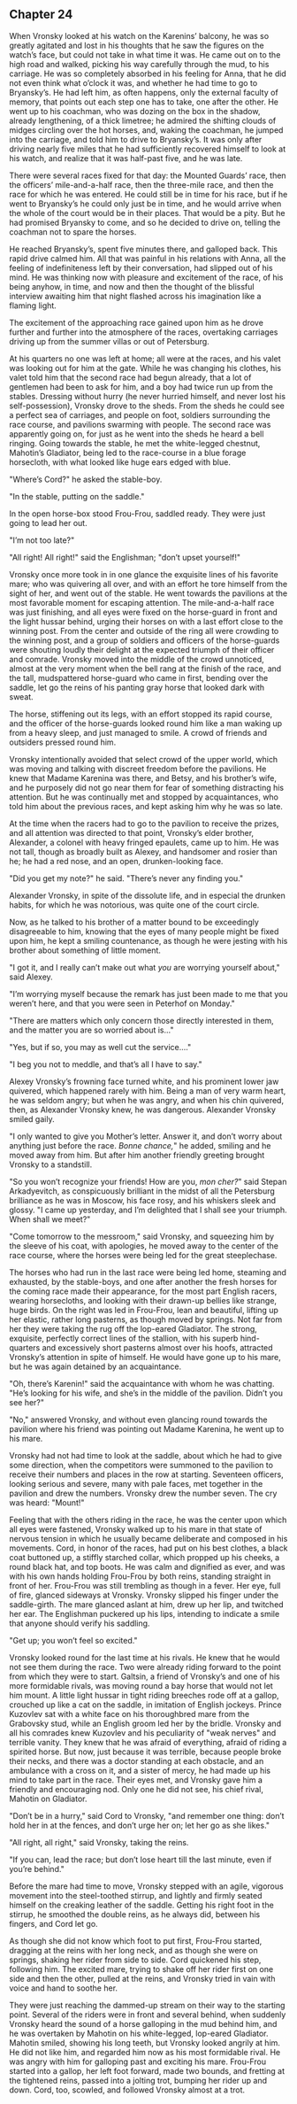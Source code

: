 ## Chapter 24


When Vronsky looked at his watch on the Karenins’ balcony, he was so
greatly agitated and lost in his thoughts that he saw the figures on the
watch’s face, but could not take in what time it was. He came out on to
the high road and walked, picking his way carefully through the mud, to
his carriage. He was so completely absorbed in his feeling for Anna,
that he did not even think what o’clock it was, and whether he had time
to go to Bryansky’s. He had left him, as often happens, only the
external faculty of memory, that points out each step one has to take,
one after the other. He went up to his coachman, who was dozing on the
box in the shadow, already lengthening, of a thick limetree; he admired
the shifting clouds of midges circling over the hot horses, and, waking
the coachman, he jumped into the carriage, and told him to drive to
Bryansky’s. It was only after driving nearly five miles that he had
sufficiently recovered himself to look at his watch, and realize that it
was half-past five, and he was late.

There were several races fixed for that day: the Mounted Guards’ race,
then the officers’ mile-and-a-half race, then the three-mile race, and
then the race for which he was entered. He could still be in time for
his race, but if he went to Bryansky’s he could only just be in time,
and he would arrive when the whole of the court would be in their
places. That would be a pity. But he had promised Bryansky to come, and
so he decided to drive on, telling the coachman not to spare the horses.

He reached Bryansky’s, spent five minutes there, and galloped back. This
rapid drive calmed him. All that was painful in his relations with Anna,
all the feeling of indefiniteness left by their conversation, had
slipped out of his mind. He was thinking now with pleasure and
excitement of the race, of his being anyhow, in time, and now and then
the thought of the blissful interview awaiting him that night flashed
across his imagination like a flaming light.

The excitement of the approaching race gained upon him as he drove
further and further into the atmosphere of the races, overtaking
carriages driving up from the summer villas or out of Petersburg.

At his quarters no one was left at home; all were at the races, and his
valet was looking out for him at the gate. While he was changing his
clothes, his valet told him that the second race had begun already, that
a lot of gentlemen had been to ask for him, and a boy had twice run up
from the stables. Dressing without hurry (he never hurried himself, and
never lost his self-possession), Vronsky drove to the sheds. From the
sheds he could see a perfect sea of carriages, and people on foot,
soldiers surrounding the race course, and pavilions swarming with
people. The second race was apparently going on, for just as he went
into the sheds he heard a bell ringing. Going towards the stable, he met
the white-legged chestnut, Mahotin’s Gladiator, being led to the
race-course in a blue forage horsecloth, with what looked like huge ears
edged with blue.

"Where’s Cord?" he asked the stable-boy.

"In the stable, putting on the saddle."

In the open horse-box stood Frou-Frou, saddled ready. They were just
going to lead her out.

"I’m not too late?"

"All right! All right!" said the Englishman; "don’t upset yourself!"

Vronsky once more took in in one glance the exquisite lines of his
favorite mare; who was quivering all over, and with an effort he tore
himself from the sight of her, and went out of the stable. He went
towards the pavilions at the most favorable moment for escaping
attention. The mile-and-a-half race was just finishing, and all eyes
were fixed on the horse-guard in front and the light hussar behind,
urging their horses on with a last effort close to the winning post.
From the center and outside of the ring all were crowding to the winning
post, and a group of soldiers and officers of the horse-guards were
shouting loudly their delight at the expected triumph of their officer
and comrade. Vronsky moved into the middle of the crowd unnoticed,
almost at the very moment when the bell rang at the finish of the race,
and the tall, mudspattered horse-guard who came in first, bending over
the saddle, let go the reins of his panting gray horse that looked dark
with sweat.

The horse, stiffening out its legs, with an effort stopped its rapid
course, and the officer of the horse-guards looked round him like a man
waking up from a heavy sleep, and just managed to smile. A crowd of
friends and outsiders pressed round him.

Vronsky intentionally avoided that select crowd of the upper world,
which was moving and talking with discreet freedom before the pavilions.
He knew that Madame Karenina was there, and Betsy, and his brother’s
wife, and he purposely did not go near them for fear of something
distracting his attention. But he was continually met and stopped by
acquaintances, who told him about the previous races, and kept asking
him why he was so late.

At the time when the racers had to go to the pavilion to receive the
prizes, and all attention was directed to that point, Vronsky’s elder
brother, Alexander, a colonel with heavy fringed epaulets, came up to
him. He was not tall, though as broadly built as Alexey, and handsomer
and rosier than he; he had a red nose, and an open, drunken-looking
face.

"Did you get my note?" he said. "There’s never any finding you."

Alexander Vronsky, in spite of the dissolute life, and in especial the
drunken habits, for which he was notorious, was quite one of the court
circle.

Now, as he talked to his brother of a matter bound to be exceedingly
disagreeable to him, knowing that the eyes of many people might be fixed
upon him, he kept a smiling countenance, as though he were jesting with
his brother about something of little moment.

"I got it, and I really can’t make out what _you_ are worrying yourself
about," said Alexey.

"I’m worrying myself because the remark has just been made to me that
you weren’t here, and that you were seen in Peterhof on Monday."

"There are matters which only concern those directly interested in them,
and the matter you are so worried about is..."

"Yes, but if so, you may as well cut the service...."

"I beg you not to meddle, and that’s all I have to say."

Alexey Vronsky’s frowning face turned white, and his prominent lower jaw
quivered, which happened rarely with him. Being a man of very warm
heart, he was seldom angry; but when he was angry, and when his chin
quivered, then, as Alexander Vronsky knew, he was dangerous. Alexander
Vronsky smiled gaily.

"I only wanted to give you Mother’s letter. Answer it, and don’t worry
about anything just before the race. _Bonne chance,_" he added, smiling
and he moved away from him. But after him another friendly greeting
brought Vronsky to a standstill.

"So you won’t recognize your friends! How are you, _mon cher?_" said
Stepan Arkadyevitch, as conspicuously brilliant in the midst of all the
Petersburg brilliance as he was in Moscow, his face rosy, and his
whiskers sleek and glossy. "I came up yesterday, and I’m delighted that
I shall see your triumph. When shall we meet?"

"Come tomorrow to the messroom," said Vronsky, and squeezing him by the
sleeve of his coat, with apologies, he moved away to the center of the
race course, where the horses were being led for the great steeplechase.

The horses who had run in the last race were being led home, steaming
and exhausted, by the stable-boys, and one after another the fresh
horses for the coming race made their appearance, for the most part
English racers, wearing horsecloths, and looking with their drawn-up
bellies like strange, huge birds. On the right was led in Frou-Frou,
lean and beautiful, lifting up her elastic, rather long pasterns, as
though moved by springs. Not far from her they were taking the rug off
the lop-eared Gladiator. The strong, exquisite, perfectly correct lines
of the stallion, with his superb hind-quarters and excessively short
pasterns almost over his hoofs, attracted Vronsky’s attention in spite
of himself. He would have gone up to his mare, but he was again detained
by an acquaintance.

"Oh, there’s Karenin!" said the acquaintance with whom he was chatting.
"He’s looking for his wife, and she’s in the middle of the pavilion.
Didn’t you see her?"

"No," answered Vronsky, and without even glancing round towards the
pavilion where his friend was pointing out Madame Karenina, he went up
to his mare.

Vronsky had not had time to look at the saddle, about which he had to
give some direction, when the competitors were summoned to the pavilion
to receive their numbers and places in the row at starting. Seventeen
officers, looking serious and severe, many with pale faces, met together
in the pavilion and drew the numbers. Vronsky drew the number seven. The
cry was heard: "Mount!"

Feeling that with the others riding in the race, he was the center upon
which all eyes were fastened, Vronsky walked up to his mare in that
state of nervous tension in which he usually became deliberate and
composed in his movements. Cord, in honor of the races, had put on his
best clothes, a black coat buttoned up, a stiffly starched collar, which
propped up his cheeks, a round black hat, and top boots. He was calm and
dignified as ever, and was with his own hands holding Frou-Frou by both
reins, standing straight in front of her. Frou-Frou was still trembling
as though in a fever. Her eye, full of fire, glanced sideways at
Vronsky. Vronsky slipped his finger under the saddle-girth. The mare
glanced aslant at him, drew up her lip, and twitched her ear. The
Englishman puckered up his lips, intending to indicate a smile that
anyone should verify his saddling.

"Get up; you won’t feel so excited."

Vronsky looked round for the last time at his rivals. He knew that he
would not see them during the race. Two were already riding forward to
the point from which they were to start. Galtsin, a friend of Vronsky’s
and one of his more formidable rivals, was moving round a bay horse that
would not let him mount. A little light hussar in tight riding breeches
rode off at a gallop, crouched up like a cat on the saddle, in imitation
of English jockeys. Prince Kuzovlev sat with a white face on his
thoroughbred mare from the Grabovsky stud, while an English groom led
her by the bridle. Vronsky and all his comrades knew Kuzovlev and his
peculiarity of "weak nerves" and terrible vanity. They knew that he was
afraid of everything, afraid of riding a spirited horse. But now, just
because it was terrible, because people broke their necks, and there was
a doctor standing at each obstacle, and an ambulance with a cross on it,
and a sister of mercy, he had made up his mind to take part in the race.
Their eyes met, and Vronsky gave him a friendly and encouraging nod.
Only one he did not see, his chief rival, Mahotin on Gladiator.

"Don’t be in a hurry," said Cord to Vronsky, "and remember one thing:
don’t hold her in at the fences, and don’t urge her on; let her go as
she likes."

"All right, all right," said Vronsky, taking the reins.

"If you can, lead the race; but don’t lose heart till the last minute,
even if you’re behind."

Before the mare had time to move, Vronsky stepped with an agile,
vigorous movement into the steel-toothed stirrup, and lightly and firmly
seated himself on the creaking leather of the saddle. Getting his right
foot in the stirrup, he smoothed the double reins, as he always did,
between his fingers, and Cord let go.

As though she did not know which foot to put first, Frou-Frou started,
dragging at the reins with her long neck, and as though she were on
springs, shaking her rider from side to side. Cord quickened his step,
following him. The excited mare, trying to shake off her rider first on
one side and then the other, pulled at the reins, and Vronsky tried in
vain with voice and hand to soothe her.

They were just reaching the dammed-up stream on their way to the
starting point. Several of the riders were in front and several behind,
when suddenly Vronsky heard the sound of a horse galloping in the mud
behind him, and he was overtaken by Mahotin on his white-legged,
lop-eared Gladiator. Mahotin smiled, showing his long teeth, but Vronsky
looked angrily at him. He did not like him, and regarded him now as his
most formidable rival. He was angry with him for galloping past and
exciting his mare. Frou-Frou started into a gallop, her left foot
forward, made two bounds, and fretting at the tightened reins, passed
into a jolting trot, bumping her rider up and down. Cord, too, scowled,
and followed Vronsky almost at a trot.



